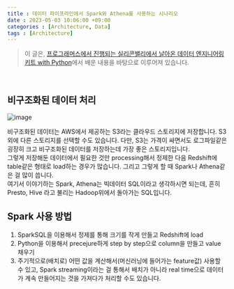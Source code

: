 ```yaml
---
title : 데이터 파이프라인에서 Spark와 Athena를 사용하는 시나리오 
date : 2023-05-03 10:06:00 +09:00
categories : [Architecture, Data]
tags : [Architecture]
---
```


> 이 글은, [프로그래머스에서 진행되는 실리콘밸리에서 날아온 데이터 엔지니어링 키트 with Python](https://school.programmers.co.kr/learn/courses/16448/16448-%EB%9D%BC%EC%9D%B4%EB%B8%8C12%EA%B8%B0-%EC%8B%A4%EB%A6%AC%EC%BD%98%EB%B0%B8%EB%A6%AC%EC%97%90%EC%84%9C-%EB%82%A0%EC%95%84%EC%98%A8-%EB%8D%B0%EC%9D%B4%ED%84%B0-%EC%97%94%EC%A7%80%EB%8B%88%EC%96%B4%EB%A7%81-%EC%8A%A4%ED%83%80%ED%84%B0-%ED%82%A4%ED%8A%B8-with-python)에서 배운 내용을 바탕으로 이루어져 있습니다.

<br>

## 비구조화된 데이터 처리

![image](https://user-images.githubusercontent.com/105477856/235756087-006c1edb-aeb9-4bf7-8cf8-cb88d91abe41.png)

비구조화된 데이터는 AWS에서 제공하는 S3라는 클라우드 스토리지에 저장합니다. S3외에 다른 스토리지를 선택할 수도 있습니다. 다만, S3는 가격이 싸면서도 로그파일같은 굉장히 크고 비구조화된 데이터를 저장하는데 가장 좋은 스토리지입니다.  
그렇게 저장해둔 데이터에서 필요한 것만 processing해서 정제한 다음 Redshift에 table같은 형태로 load하는 경우가 많습니다. 그리고 그렇게 할 때 Spark나 Athena같은 걸 많이 씁니다.  
여기서 이야기하는 Spark, Athena는 빅데이터 SQL이라고 생각하시면 되는데, 흔히 Presto, Hive 라고 불리는 Hadoop위에서 돌아가는 SQL입니다.

## Spark 사용 방법
1. SparkSQL을 이용해서 정제를 통해 크기를 작게 만들고 Redshift에 load
2. Python을 이용해서 precejure하게 step by step으로 column을 만들고 value 채우기
3. 주기적으로(배치로) 어떤 값을 계산해서(머신러닝에 들어가는 feature값) 사용할 수 있고, Spark streaming이라는 걸 통해서 배치가 아니라 real time으로 데이터가 계속 만들어지는 것을 가져다가 처리할 수도 있습니다.
